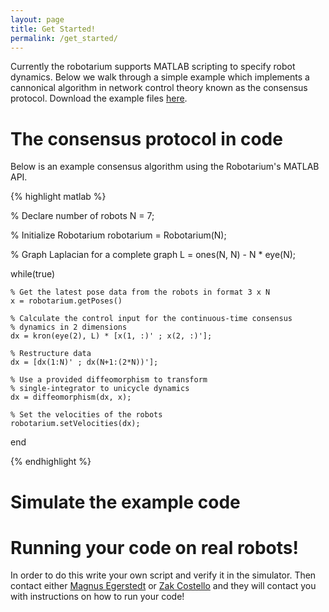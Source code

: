 ```yaml
---
layout: page
title: Get Started!
permalink: /get_started/
---
```


Currently the robotarium supports MATLAB scripting to specify robot dynamics. Below we walk through a simple example which implements a cannonical algorithm in network control theory known as the consensus protocol. Download the example files [here](pathtofiles.com).

The consensus protocol in code
==============================
Below is an example consensus algorithm using the Robotarium's MATLAB API.

{% highlight matlab %}

% Declare number of robots
N = 7;

% Initialize Robotarium
robotarium = Robotarium(N);

% Graph Laplacian for a complete graph
L = ones(N, N) - N * eye(N);

while(true)

    % Get the latest pose data from the robots in format 3 x N
    x = robotarium.getPoses()

    % Calculate the control input for the continuous-time consensus
    % dynamics in 2 dimensions
    dx = kron(eye(2), L) * [x(1, :)' ; x(2, :)'];

    % Restructure data
    dx = [dx(1:N)' ; dx(N+1:(2*N))'];

    % Use a provided diffeomorphism to transform 
    % single-integrator to unicycle dynamics
    dx = diffeomorphism(dx, x);

    % Set the velocities of the robots
    robotarium.setVelocities(dx);

end

{% endhighlight %}

Simulate the example code
=========================

Running your code on real robots!
=================================
In order to do this write your own script and verify it in the simulator.  Then contact either [Magnus Egerstedt](mailto:magnus@gatech.edu) or [Zak Costello](mailto:zak.costello@gmail.com) and they will contact you with instructions on how to run your code!
